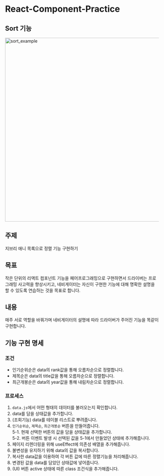 # React-Component-Practice

## Sort 기능

<img width="600" alt="sort_example" src="https://github.com/wSeungMi/wSeungMi/assets/104605709/8c3aaf07-6b5a-46e8-a672-e38428ab3408">

## 주제

지브리 애니 목록으로 정렬 기능 구현하기

## 목표

작은 단위의 리액트 컴포넌트 기능을 페어프로그래밍으로 구현하면서 드라이버는 프로그래밍 사고력을 향상시키고, 네비게이터는 자신이 구현한 기능에 대해 명확한 설명을 할 수 있도록 연습하는 것을 목표로 합니다.

## 내용

매주 서로 역할을 바꿔가며 네비게이터의 설명에 따라 드라이버가 주어진 기능을 똑같이 구현합니다.

## 기능 구현 명세

### 조건

-   인기순위순은 data의 rank값을 통해 오름차순으로 정렬합니다.
-   제목순은 data의 title값을 통해 오름차순으로 정렬합니다.
-   최근개봉순은 data의 year값을 통해 내림차순으로 정렬합니다.

### 프로세스

1. `data.js`에서 어떤 형태의 데이터를 불러오는지 확인합니다.
2. data를 담을 상태값을 추가합니다.
3. (조회기능) data를 테이블 리스트로 뿌려줍니다.
4. `인기순위순`, `제목순`, `최근개봉순` 버튼을 만들어줍니다.  
   5-1. 현재 선택한 버튼의 값을 담을 상태값을 추가합니다.  
   5-2. 버튼 이벤트 발생 시 선택된 값을 5-1에서 만들었던 상태에 추가해줍니다.
5. 페이지 리렌더링을 위해 useEffect에 의존성 배열을 추가해줍니다.
6. 불변성을 유지하기 위해 data의 값을 복사합니다.
7. 복사한 data값을 이용하여 각 버튼 값에 따른 정렬기능을 처리해줍니다.
8. 변경된 값을 data를 담았던 상태값에 넣어줍니다.
9. (UI) 버튼 active 상태에 따른 class 조건식을 추가해줍니다.
